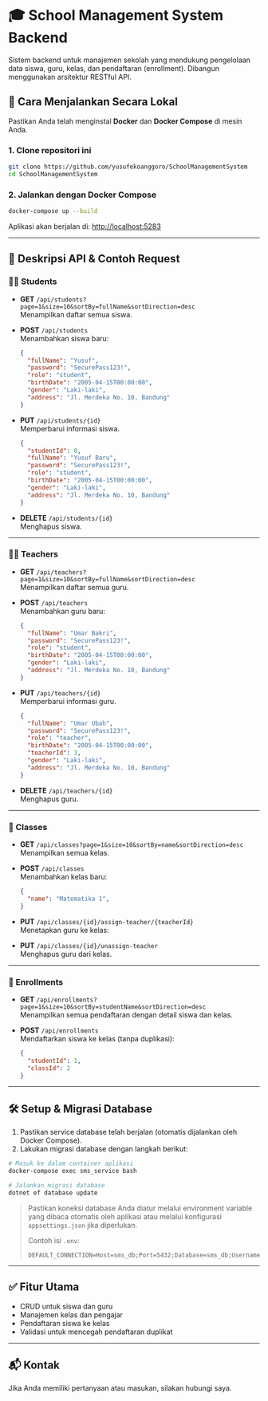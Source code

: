 # 🎓 School Management System Backend

Sistem backend untuk manajemen sekolah yang mendukung pengelolaan data siswa, guru, kelas, dan pendaftaran (enrollment). Dibangun menggunakan arsitektur RESTful API.

## 🚀 Cara Menjalankan Secara Lokal

Pastikan Anda telah menginstal **Docker** dan **Docker Compose** di mesin Anda.

### 1. Clone repositori ini

```bash
git clone https://github.com/yusufekoanggoro/SchoolManagementSystem
cd SchoolManagementSystem
```

### 2. Jalankan dengan Docker Compose

```bash
docker-compose up --build
```

Aplikasi akan berjalan di: [http://localhost:5283](http://localhost:5283)

---

## 📂 Deskripsi API & Contoh Request

### 🧑‍🎓 Students
- **GET** `/api/students?page=1&size=10&sortBy=fullName&sortDirection=desc`  
  Menampilkan daftar semua siswa.

- **POST** `/api/students`  
  Menambahkan siswa baru:
  ```json
  {
    "fullName": "Yusuf",
    "password": "SecurePass123!",
    "role": "student",
    "birthDate": "2005-04-15T00:00:00",
    "gender": "Laki-laki",
    "address": "Jl. Merdeka No. 10, Bandung"
  }
  ```
- **PUT** `/api/students/{id}`  
  Memperbarui informasi siswa.
  ```json
  {
    "studentId": 8,
    "fullName": "Yusuf Baru",
    "password": "SecurePass123!",
    "role": "student",
    "birthDate": "2005-04-15T00:00:00",
    "gender": "Laki-laki",
    "address": "Jl. Merdeka No. 10, Bandung"
  }
  ```
- **DELETE** `/api/students/{id}`  
  Menghapus siswa.

---

### 👨‍🏫 Teachers
- **GET** `/api/teachers?page=1&size=10&sortBy=fullName&sortDirection=desc`  
  Menampilkan daftar semua guru.

- **POST** `/api/teachers`  
  Menambahkan guru baru:
  ```json
  {
    "fullName": "Umar Bakri",
    "password": "SecurePass123!",
    "role": "student",
    "birthDate": "2005-04-15T00:00:00",
    "gender": "Laki-laki",
    "address": "Jl. Merdeka No. 10, Bandung"
  }
  ```

- **PUT** `/api/teachers/{id}`  
  Memperbarui informasi guru.
  ```json
  {
    "fullName": "Umar Ubah",
	"password": "SecurePass123!",
	"role": "teacher",
	"birthDate": "2005-04-15T00:00:00",
	"teacherId": 3,
	"gender": "Laki-laki",
	"address": "Jl. Merdeka No. 10, Bandung"
  }
  ```

- **DELETE** `/api/teachers/{id}`  
  Menghapus guru.

---

### 🏫 Classes
- **GET** `/api/classes?page=1&size=10&sortBy=name&sortDirection=desc`  
  Menampilkan semua kelas.

- **POST** `/api/classes`  
  Menambahkan kelas baru:
  ```json
  {
    "name": "Matematika 1",
  }
  ```

- **PUT** `/api/classes/{id}/assign-teacher/{teacherId}`  
  Menetapkan guru ke kelas:
  
- **PUT** `/api/classes/{id}/unassign-teacher`  
  Menghapus guru dari kelas.

---

### 📘 Enrollments
- **GET** `/api/enrollments?page=1&size=10&sortBy=studentName&sortDirection=desc`  
  Menampilkan semua pendaftaran dengan detail siswa dan kelas.

- **POST** `/api/enrollments`  
  Mendaftarkan siswa ke kelas (tanpa duplikasi):
  ```json
  {
    "studentId": 1,
    "classId": 2
  }
  ```

---

## 🛠️ Setup & Migrasi Database

1. Pastikan service database telah berjalan (otomatis dijalankan oleh Docker Compose).
2. Lakukan migrasi database dengan langkah berikut:

```bash
# Masuk ke dalam container aplikasi
docker-compose exec sms_service bash

# Jalankan migrasi database
dotnet ef database update
```

> Pastikan koneksi database Anda diatur melalui environment variable yang dibaca otomatis oleh aplikasi atau melalui konfigurasi `appsettings.json` jika diperlukan.
>
> Contoh isi `.env`:
> ```env
> DEFAULT_CONNECTION=Host=sms_db;Port=5432;Database=sms_db;Username=postgres;Password=admin
> ```

---

## ✅ Fitur Utama

- CRUD untuk siswa dan guru
- Manajemen kelas dan pengajar
- Pendaftaran siswa ke kelas
- Validasi untuk mencegah pendaftaran duplikat

---

## 📬 Kontak

Jika Anda memiliki pertanyaan atau masukan, silakan hubungi saya.